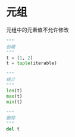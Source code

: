 # 元组

元组中的元素值不允许修改

```python
"""
创建
"""
t = (1, 2)
t = tuple(iterable)

"""
统计
"""
len(t)
max(t)
min(t)

"""
删除
"""
del t

```
